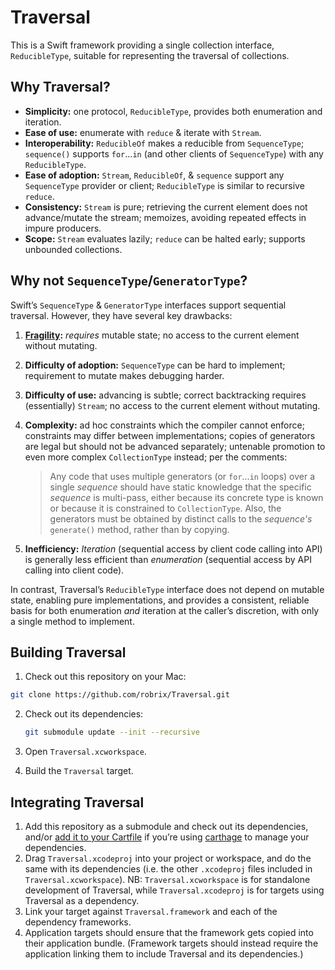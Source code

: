 # Traversal

This is a Swift framework providing a single collection interface, `ReducibleType`, suitable for representing the traversal of collections.


## Why Traversal?

- **Simplicity:** one protocol, `ReducibleType`, provides both enumeration and iteration.
- **Ease of use:** enumerate with `reduce` & iterate with `Stream`.
- **Interoperability:** `ReducibleOf` makes a reducible from `SequenceType`; `sequence()` supports `for`…`in` (and other clients of `SequenceType`) with any `ReducibleType`.
- **Ease of adoption:** `Stream`, `ReducibleOf`, & `sequence` support any `SequenceType` provider or client; `ReducibleType` is similar to recursive `reduce`.
- **Consistency:** `Stream` is pure; retrieving the current element does not advance/mutate the stream; memoizes, avoiding repeated effects in impure producers.
- **Scope:** `Stream` evaluates lazily; `reduce` can be halted early; supports unbounded collections.


## Why not `SequenceType`/`GeneratorType`?

Swift’s `SequenceType` & `GeneratorType` interfaces support sequential traversal. However, they have several key drawbacks:

1. **[Fragility](http://www.openradar.me/18453000):** *requires* mutable state; no access to the current element without mutating.
2. **Difficulty of adoption:** `SequenceType` can be hard to implement; requirement to mutate makes debugging harder.
3. **Difficulty of use:** advancing is subtle; correct backtracking requires (essentially) `Stream`; no access to the current element without mutating.
4. **Complexity:** ad hoc constraints which the compiler cannot enforce; constraints may differ between implementations; copies of generators are legal but should not be advanced separately; untenable promotion to even more complex `CollectionType` instead; per the comments:

	> Any code that uses multiple generators (or `for`…`in` loops) over a single *sequence* should have static knowledge that the specific *sequence* is multi-pass, either because its concrete type is known or because it is constrained to `CollectionType`. Also, the generators must be obtained by distinct calls to the *sequence's* `generate()` method, rather than by copying.

5. **Inefficiency:** _Iteration_ (sequential access by client code calling into API) is generally less efficient than _enumeration_ (sequential access by API calling into client code).

In contrast, Traversal’s `ReducibleType` interface does not depend on mutable state, enabling pure implementations, and provides a consistent, reliable basis for both enumeration _and_ iteration at the caller’s discretion, with only a single method to implement.


## Building Traversal

1. Check out this repository on your Mac:

  ```bash
  git clone https://github.com/robrix/Traversal.git
  ```

2. Check out its dependencies:

	```bash
	git submodule update --init --recursive
	```

3. Open `Traversal.xcworkspace`.
4. Build the `Traversal` target.


## Integrating Traversal

1. Add this repository as a submodule and check out its dependencies, and/or [add it to your Cartfile](https://github.com/Carthage/Carthage/blob/master/Documentation/Artifacts.md#cartfile) if you’re using [carthage](https://github.com/Carthage/Carthage/) to manage your dependencies.
2. Drag `Traversal.xcodeproj` into your project or workspace, and do the same with its dependencies (i.e. the other `.xcodeproj` files included in `Traversal.xcworkspace`). NB: `Traversal.xcworkspace` is for standalone development of Traversal, while `Traversal.xcodeproj` is for targets using Traversal as a dependency.
3. Link your target against `Traversal.framework` and each of the dependency frameworks.
4. Application targets should ensure that the framework gets copied into their application bundle. (Framework targets should instead require the application linking them to include Traversal and its dependencies.)
